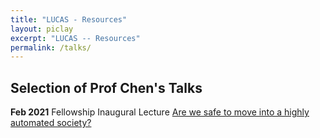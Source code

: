 ```yaml
---
title: "LUCAS - Resources"
layout: piclay
excerpt: "LUCAS -- Resources"
permalink: /talks/
---
```


## Selection of Prof Chen's Talks 

<b>Feb 2021</b>  Fellowship Inaugural Lecture []() [Are we safe to move into a highly automated society?](https://lboro.cloud.panopto.eu/Panopto/Pages/Viewer.aspx?id=f3e5b5c7-289c-4705-9d5c-acd10103a2f4)

<!-- # News

This is a collection of news of the LUCAS group.

<ul class="posts">
  {% for post in site.news %}
    <li><span>{{ post.date | date_to_string }}</span> » <a href="{{ post.url }}" title="{{ post.title }}">{{ post.title }}</a></li>
  {% endfor %}
</ul> -->


